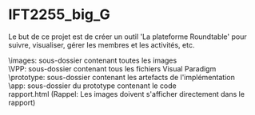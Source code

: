 # IFT2255_big_G
Le but de ce projet est  de créer un outil 'La plateforme Roundtable' pour suivre, visualiser, gérer les membres et les activités, etc.<br />

\images: sous-dossier contenant toutes les images<br />
\VPP: sous-dossier contenant tous les fichiers Visual Paradigm<br />
\prototype: sous-dossier contenant les artefacts de l'implémentation<br />
  \app: sous-dossier du prototype contenant le code<br />
rapport.html (Rappel: Les images doivent s'afficher directement dans le rapport)<br />
